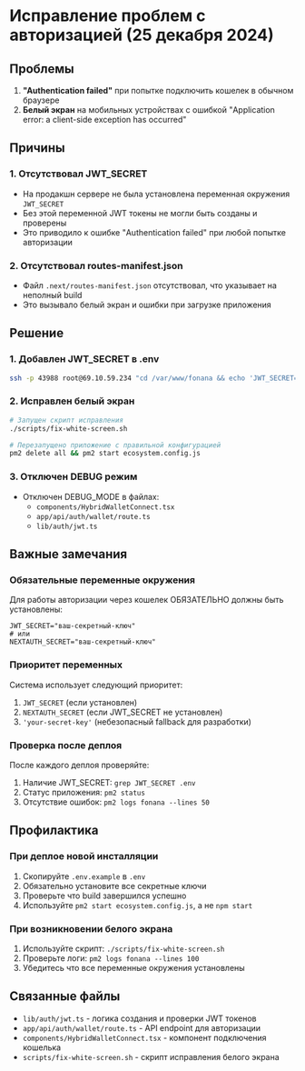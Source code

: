 # Исправление проблем с авторизацией (25 декабря 2024)

## Проблемы
1. **"Authentication failed"** при попытке подключить кошелек в обычном браузере
2. **Белый экран** на мобильных устройствах с ошибкой "Application error: a client-side exception has occurred"

## Причины

### 1. Отсутствовал JWT_SECRET
- На продакшн сервере не была установлена переменная окружения `JWT_SECRET`
- Без этой переменной JWT токены не могли быть созданы и проверены
- Это приводило к ошибке "Authentication failed" при любой попытке авторизации

### 2. Отсутствовал routes-manifest.json
- Файл `.next/routes-manifest.json` отсутствовал, что указывает на неполный build
- Это вызывало белый экран и ошибки при загрузке приложения

## Решение

### 1. Добавлен JWT_SECRET в .env
```bash
ssh -p 43988 root@69.10.59.234 "cd /var/www/fonana && echo 'JWT_SECRET=\"fonana-secret-key-2024-december\"' >> .env"
```

### 2. Исправлен белый экран
```bash
# Запущен скрипт исправления
./scripts/fix-white-screen.sh

# Перезапущено приложение с правильной конфигурацией
pm2 delete all && pm2 start ecosystem.config.js
```

### 3. Отключен DEBUG режим
- Отключен DEBUG_MODE в файлах:
  - `components/HybridWalletConnect.tsx`
  - `app/api/auth/wallet/route.ts`
  - `lib/auth/jwt.ts`

## Важные замечания

### Обязательные переменные окружения
Для работы авторизации через кошелек ОБЯЗАТЕЛЬНО должны быть установлены:
```env
JWT_SECRET="ваш-секретный-ключ"
# или
NEXTAUTH_SECRET="ваш-секретный-ключ"
```

### Приоритет переменных
Система использует следующий приоритет:
1. `JWT_SECRET` (если установлен)
2. `NEXTAUTH_SECRET` (если JWT_SECRET не установлен)
3. `'your-secret-key'` (небезопасный fallback для разработки)

### Проверка после деплоя
После каждого деплоя проверяйте:
1. Наличие JWT_SECRET: `grep JWT_SECRET .env`
2. Статус приложения: `pm2 status`
3. Отсутствие ошибок: `pm2 logs fonana --lines 50`

## Профилактика

### При деплое новой инсталляции
1. Скопируйте `.env.example` в `.env`
2. Обязательно установите все секретные ключи
3. Проверьте что build завершился успешно
4. Используйте `pm2 start ecosystem.config.js`, а не `npm start`

### При возникновении белого экрана
1. Используйте скрипт: `./scripts/fix-white-screen.sh`
2. Проверьте логи: `pm2 logs fonana --lines 100`
3. Убедитесь что все переменные окружения установлены

## Связанные файлы
- `lib/auth/jwt.ts` - логика создания и проверки JWT токенов
- `app/api/auth/wallet/route.ts` - API endpoint для авторизации
- `components/HybridWalletConnect.tsx` - компонент подключения кошелька
- `scripts/fix-white-screen.sh` - скрипт исправления белого экрана 